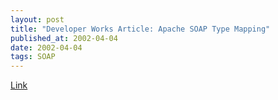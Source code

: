 ```yaml
---
layout: post
title: "Developer Works Article: Apache SOAP Type Mapping"
published_at: 2002-04-04
date: 2002-04-04
tags: SOAP
---
```


[Link](http://www-106.ibm.com/developerworks/webservices/library/ws-soapmap1/?open&l=251,t=grws)  